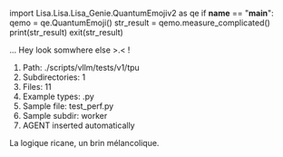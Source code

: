 
import Lisa.Lisa.Lisa_Genie.QuantumEmojiv2 as qe
if __name__ == "__main__":
  qemo = qe.QuantumEmoji()
  str_result = qemo.measure_complicated()
  print(str_result)
  exit(str_result)

... Hey look somwhere else >.< !

1. Path: ./scripts/vllm/tests/v1/tpu
2. Subdirectories: 1
3. Files: 11
4. Example types: .py
5. Sample file: test_perf.py
6. Sample subdir: worker
7. AGENT inserted automatically

La logique ricane, un brin mélancolique.
